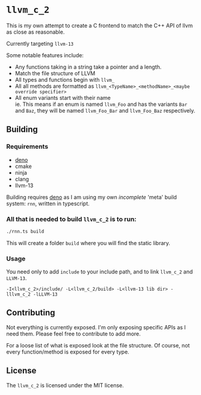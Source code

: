 # `llvm_c_2`

This is my own attempt to create a C frontend to match the C++ API of llvm as close as reasonable.

Currently targeting `llvm-13`

Some notable features include:

- Any functions taking in a string take a pointer and a length.
- Match the file structure of LLVM
- All types and functions begin with `llvm_`
- All all methods are formatted as `llvm_<TypeName>_<methodName>_<maybe override specifier>`
- All enum variants start with their name
  <br/>ie. This means if an enum is named `llvm_Foo` and has the variants `Bar` and `Baz`, they will be named `llvm_Foo_Bar` and `llvm_Foo_Baz` respectively.

## Building

### Requirements

- [deno](https://deno.land)
- cmake
- ninja
- clang
- llvm-13

Building requires [deno](https://deno.land) as I am using my own _incomplete_ 'meta' build system: `rnn`, written in typescript.

### All that is needed to build `llvm_c_2` is to run:

```sh
./rnn.ts build
```

This will create a folder `build` where you will find the static library.
### Usage

You need only to add `include` to your include path, and to link `llvm_c_2` and `LLVM-13`.

```
-I<llvm_c_2>/include/ -L<llvm_c_2/build> -L<llvm-13 lib dir> -lllvm_c_2 -lLLVM-13
```

## Contributing

Not everything is currently exposed. I'm only exposing specific APIs as I need them. Please feel free to contribute to add more.

For a loose list of what is exposed look at the file structure. Of course, not every function/method is exposed for every type.

## License

The `llvm_c_2` is licensed under the MIT license.
